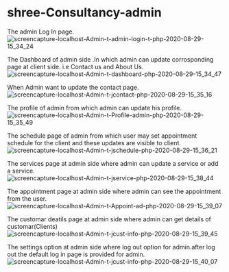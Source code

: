 # shree-Consultancy-admin

The admin Log In page.
![screencapture-localhost-Admin-t-admin-login-t-php-2020-08-29-15_34_24](https://user-images.githubusercontent.com/45909791/91634665-98f7b100-ea0f-11ea-905f-125e77a678c5.png)

The Dashboard of admin side .In which admin can update corrosponding page at client side. i.e Contact us and About Us.
![screencapture-localhost-Admin-t-dashboard-php-2020-08-29-15_34_47](https://user-images.githubusercontent.com/45909791/91634690-d52b1180-ea0f-11ea-9872-ba2cfe277f2f.png)

When Admin want to update the contact page.
![screencapture-localhost-Admin-t-jcontact-php-2020-08-29-15_35_16](https://user-images.githubusercontent.com/45909791/91634703-effd8600-ea0f-11ea-9f27-2762053da372.png)

The profile of admin from which admin can update his profile.
![screencapture-localhost-Admin-t-Profile-admin-php-2020-08-29-15_35_49](https://user-images.githubusercontent.com/45909791/91634715-0dcaeb00-ea10-11ea-8b16-d112fa878cfe.png)

The schedule page of admin from which user may set appointment schedule for the client and these updates are visible to client.
![screencapture-localhost-Admin-t-jschedule-php-2020-08-29-15_36_21](https://user-images.githubusercontent.com/45909791/91634727-381ca880-ea10-11ea-98c4-65da1db63838.png)

The services page at admin side where admin can update a service or add a service.
![screencapture-localhost-Admin-t-jservice-php-2020-08-29-15_38_44](https://user-images.githubusercontent.com/45909791/91634745-584c6780-ea10-11ea-90b0-873baa57fe1b.png)

The appointment page at admin side where admin can see the appointment from the user.
![screencapture-localhost-Admin-t-Appoint-ad-php-2020-08-29-15_39_07](https://user-images.githubusercontent.com/45909791/91634793-c5f89380-ea10-11ea-80bf-41852ad4358b.png)

The customar deatils page at admin side where admin can get details of customar(Clients)
![screencapture-localhost-Admin-t-jcust-info-php-2020-08-29-15_39_45](https://user-images.githubusercontent.com/45909791/91634803-d6107300-ea10-11ea-95c4-a8ebcc1fb6c8.png)

The settings option at admin side where log out option for admin.after log out the default log in page is provided for admin.
![screencapture-localhost-Admin-t-jcust-info-php-2020-08-29-15_40_07](https://user-images.githubusercontent.com/45909791/91634839-1e2f9580-ea11-11ea-99d8-5a4d814b5975.png)


